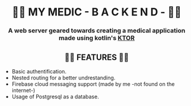 # <div align="center">:health_worker: MY MEDIC - B A C K E N D - :man_health_worker: </div>
### <div align="center"> A web server geared towards creating a medical application made using kotlin's [KTOR](https://krot.io) </div>

## <div align="center">:health_worker: FEATURES :health_worker:</div>
- Basic authentification.
- Nested routing for a better undrestanding.
- Firebase cloud messaging support (made by me -not found on the internet-)
- Usage of Postgresql as a database.
